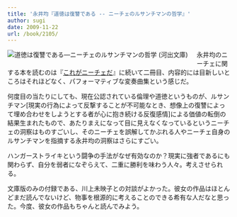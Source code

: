 ```yaml
---
title: '永井均『道徳は復讐である -- ニーチェのルサンチマンの哲学』'
author: sugi
date: 2009-11-22
url: /book/2105/
---
```

<a href="http://www.amazon.co.jp/exec/obidos/ASIN/430940992X/chezsugi-22/ref=nosim/" name="amazletlink" target="_blank"><img src="http://i2.wp.com/ecx.images-amazon.com/images/I/41nvEPusrOL._SL160_.jpg?w=660" alt="道徳は復讐である―ニーチェのルサンチマンの哲学 (河出文庫)" class="alignleft" style="float: left; margin: 0 20px 20px 0;" data-recalc-dims="1" /></a>

永井均のニーチェに関する本を読むのは『[これがニーチェだ][1]』に続いて二冊目、内容的には目新しいところはそれほどなく、パフォーマティブな変奏曲集という感じだ。

何度目の当たりにしても、現在公認されている倫理や道徳というものが、ルサンチマン<span class="footnote">[現実の行為によって反撃することが不可能なとき、想像上の復讐によって埋め合わせをしようとする者が心に抱き続ける反復感情]</span>による価値の転倒の結果生まれたもので、あたりまえになって目に見えなくなっているというニーチェの洞察はものすごいし、そのニーチェを誤解してかぶれる人やニーチェ自身のルサンチマンを指摘する永井均の洞察はさらにすごい。

ハンガーストライキという闘争の手法がなぜ有効なのか？現実に強者であるにも関わらず、自分を弱者になぞらえて、二重に勝利を味わう人々。考えさせられる。

文庫版のみの付録である、川上未映子との対談がよかった。彼女の作品はほとんどまだ読んでないけど、物事を根源的に考えることのできる希有な人だなと思った。今度、彼女の作品もちゃんと読んでみよう。


 [1]: http://asharpminor.com/book/20050102.html
